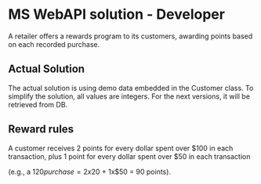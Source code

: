 # MS WebAPI solution - Developer

A retailer offers a rewards program to its customers, awarding points based on each recorded purchase.

## Actual Solution
The actual solution is using demo data embedded in the Customer class.
To simplify the solution, all values are integers.
For the next versions, it will be retrieved from DB.

## Reward rules

A customer receives 2 points for every dollar spent over $100 in each transaction, plus 1 point for every dollar spent over $50 in each transaction

(e.g., a $120 purchase = 2x$20 + 1x$50 = 90 points).